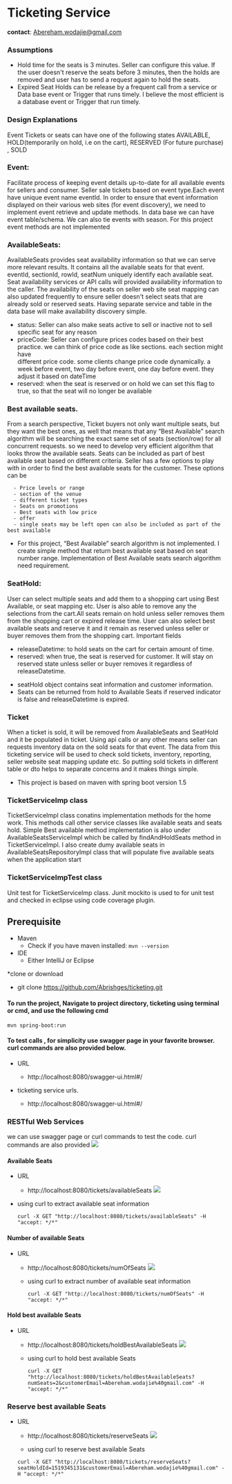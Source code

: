 # Ticketing Service
__contact__: Abereham.wodajie@gmail.com

### Assumptions
   * Hold time for the seats is  3 minutes. Seller can configure this value.  If the user doesn't reserve the seats before 3 minutes, then the holds are removed and user has to send
    a request again to hold the seats.
   * Expired Seat Holds can be release by a frequent call from a service or Data base event or Trigger that runs timely. I believe the most efficient is a database event or Trigger
       that run timely. 

### Design Explanations
   Event Tickets or seats can have one of the following states 
      AVAILABLE, HOLD(temporarily on hold, i.e on the cart), RESERVED (For future purchase) , SOLD

   ### Event: 
Facilitate process of keeping event details up-to-date for all available events for sellers and consumer. Seller sale tickets based on event type.Each event have unique event name eventId. 
In order to ensure that event information displayed on their various web sites (for event discovery), we need to implement event retrieve and update methods. In data base we can have event 
table/schema.  We can also tie events with season. For this project event methods are not implemented
    
  ### AvailableSeats:
AvailableSeats provides seat availability information so that we can serve more relevant results. It contains all the available seats for that event.
eventId, sectionId, rowId, seatNum uniquely identify each available seat. Seat availability services or API calls will provided availability information 
to the caller. The availability of the seats on seller web site seat mapping can also updated frequently to ensure seller doesn't select seats that are
already sold or reserved seats. Having separate service and table in the data base will make availability discovery simple. 
* status: 
    Seller can also make seats active to sell or inactive not to sell specific seat for any reason
* priceCode: 
    Seller can configure prices codes based on their best practice.  we can think of price code as like sections. each section might have    
    different price code. some clients change price code dynamically. a week before event, two day before event, one day before event. they adjust it
    based on dateTime
* reserved:
    when the seat is reserved or on hold we can set this flag to true, so that the seat will no longer be available
    
 ### Best available seats. 
From a search perspective, Ticket buyers not only want multiple seats, but they want the best ones, as well that means that any “Best Available” search algorithm will be searching the exact 
same set of seats (section/row) for all concurrent requests.  so we need to develop very efficient algorithm that looks throw the available seats. Seats can be included as part of best available 
seat based on different criteria. Seller has a few options to play with in order to find the best available seats for the customer. These options can be

 	  - Price levels or range 
      - section of the venue
	  - different ticket types
      - Seats on promotions 
	  - Best seats with low price
	  - offer 
	  - single seats may be left open can also be included as part of the best available 
   
   * For this project, “Best Available” search algorithm is not implemented. I create simple method that return best available seat based on seat number range. Implementation of Best Available 
     seats search algorithm need requirement.  
  
 
 ### SeatHold: 
User can select multiple seats and add them to a shopping cart using Best Available, or seat mapping etc. User is also able to remove any the 
selections from the cart.All seats remain on hold unless seller removes them from the shopping cart or expired release time. User can also select
best available seats and reserve it and it remain as reserved unless seller or buyer removes them from the shopping cart.
Important fields 
  * releaseDatetime: 
        to hold seats on the cart for certain amount of time. 
  *  reserved:
        when true, the seat is reserved for customer. It will stay on reserved state unless seller or buyer removes it regardless of     
              releaseDatetime. 
  -  seatHold object contains seat information and customer information. 
  - Seats can be returned from hold to Available Seats if reserved indicator is false and releaseDatetime is expired. 
  
 ### Ticket  
When a ticket is sold, it will be removed from AvailableSeats and SeatHold and it be populated in ticket. Using api calls or any other means seller
can requests inventory data on the sold seats for that event. The data from this ticketing service will be used to check sold tickets, inventory, 
reporting, seller website seat mapping update etc. So putting sold tickets in different table or dto helps to separate concerns and it makes things
simple. 

* This project is based on maven with spring boot version 1.5

 ### TicketServiceImp class
TicketServiceImpl class conatins implementation methods for the home work. This methods call other service classes like available seats and 
seats hold. Simple Best available method implementation is also under AvailableSeatsServiceImpl which be called by findAndHoldSeats method in
TicketServiceImpl. I also create dumy available seats in AvailableSeatsRepositoryImpl class that will populate five available seats when
the application start
     
 ### TicketServiceImpTest class
Unit test for TicketServiceImp class. Junit mockito is used to for unit test and checked in eclipse using code coverage plugin. 

## Prerequisite

* Maven
	* Check if you have maven installed: `mvn --version`
* IDE
	* Either IntelliJ or Eclipse

*clone or download
  * git clone https://github.com/Abrishges/ticketing.git
  
#### To run the project, Navigate to project directory, ticketing  using terminal or cmd, and use the following cmd

  `mvn spring-boot:run`

#### To test calls , for simplicity use swagger page in your favorite browser. curl commands are also provided below. 
* URL
    * http://localhost:8080/swagger-ui.html#/
    
* ticketing service urls. 
     * http://localhost:8080/swagger-ui.html#/
          


### RESTful Web Services
  we can use swagger page or curl commands to test the code. curl commands are also provided
      ![](/doc/swagger/ticketing_controller.png) 
   
#### Available Seats
  * URL
      * http://localhost:8080/tickets/availableSeats
  ![](/doc/swagger/available_seats.png) 

  * using curl to extract available seat information
  
     ```curl -X GET "http://localhost:8080/tickets/availableSeats" -H "accept: */*"```
   
#### Number of available Seats
  * URL
     * http://localhost:8080/tickets/numOfSeats
      ![](/doc/swagger/numOfSeats.png)
      
     * using curl to extract number of available seat information 
     
       ```curl -X GET "http://localhost:8080/tickets/numOfSeats" -H "accept: */*"```
  
#### Hold best available Seats
  * URL
     * http://localhost:8080/tickets/holdBestAvailableSeats
      ![](/doc/swagger/holdBestAvailableSeats.png)
      
     * using curl to hold best available Seats
     
       ```curl -X GET "http://localhost:8080/tickets/holdBestAvailableSeats?numSeats=2&customerEmail=Abereham.wodajie%40gmail.com" -H "accept: */*"```
       
 ### Reserve best available Seats
 * URL
     * http://localhost:8080/tickets/reserveSeats
       ![](/doc/swagger/reserveSeats.png)
         
   * using curl to reserve best available Seats
   
   ```curl -X GET "http://localhost:8080/tickets/reserveSeats?seatHoldId=1519345131&customerEmail=Abereham.wodajie%40gmail.com" -H "accept: */*"```
           
          
     